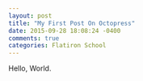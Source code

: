 ```yaml
---
layout: post
title: "My First Post On Octopress"
date: 2015-09-28 18:08:24 -0400
comments: true
categories: Flatiron School
---
```

Hello, World.